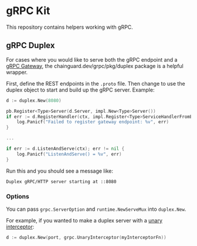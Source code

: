 # gRPC Kit

This repository contains helpers working with gRPC.

## gRPC Duplex

For cases where you would like to serve both the gRPC endpoint and a
[gRPC Gateway](https://grpc-ecosystem.github.io/grpc-gateway/), the
chainguard.dev/grpc/pkg/duplex package is a helpful wrapper.

First, define the REST endpoints in the `.proto` file. Then change to use the
duplex object to start and build up the gRPC server. Example:

```go
d := duplex.New(8080)

pb.Register<Type>Server(d.Server, impl.New<Type>Server())
if err := d.RegisterHandler(ctx, impl.Register<Type>ServiceHandlerFromEndpoint); err != nil {
    log.Panicf("Failed to register gateway endpoint: %v", err)
}

...

if err := d.ListenAndServe(ctx); err != nil {
    log.Panicf("ListenAndServe() = %v", err)
}
```

Run this and you should see a message like:

```text
Duplex gRPC/HTTP server starting at ::8080
```

### Options

You can pass `grpc.ServerOption` and `runtime.NewServeMux` into `duplex.New`.

For example, if you wanted to make a duplex server with a
[unary interceptor](https://pkg.go.dev/google.golang.org/grpc#UnaryInterceptor):

```go
d := duplex.New(port, grpc.UnaryInterceptor(myInterceptorFn))
```
